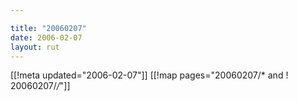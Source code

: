 ```yaml
---

title: "20060207"
date: 2006-02-07
layout: rut
---
```


[[!meta updated="2006-02-07"]]
[[!map pages="20060207/* and ! 20060207/*/*"]]
